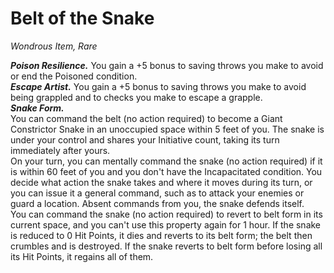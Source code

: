 # Belt of the Snake
*Wondrous Item, Rare*

***Poison Resilience.*** You gain a +5 bonus to saving throws you make to avoid or end the Poisoned condition.  
***Escape Artist.*** You gain a +5 bonus to saving throws you make to avoid being grappled and to checks you make to escape a grapple.  
***Snake Form.***  
You can command the belt (no action required) to become a Giant Constrictor Snake in an unoccupied space within 5 feet of you. The snake is under your control and shares your Initiative count, taking its turn immediately after yours.  
On your turn, you can mentally command the snake (no action required) if it is within 60 feet of you and you don't have the Incapacitated condition. You decide what action the snake takes and where it moves during its turn, or you can issue it a general command, such as to attack your enemies or guard a location. Absent commands from you, the snake defends itself.  
You can command the snake (no action required) to revert to belt form in its current space, and you can't use this property again for 1 hour. If the snake is reduced to 0 Hit Points, it dies and reverts to its belt form; the belt then crumbles and is destroyed. If the snake reverts to belt form before losing all its Hit Points, it regains all of them.